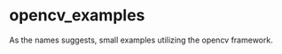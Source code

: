 opencv_examples
===============
As the names suggests, small examples utilizing the opencv framework.
